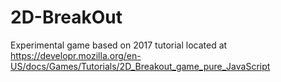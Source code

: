 # 2D-BreakOut

Experimental game based on 2017 tutorial located at https://developr.mozilla.org/en-US/docs/Games/Tutorials/2D_Breakout_game_pure_JavaScript
